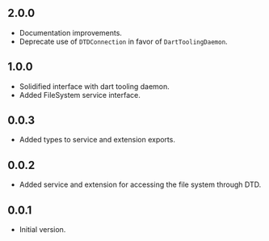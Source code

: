 ## 2.0.0

- Documentation improvements.
- Deprecate use of `DTDConnection` in favor of `DartToolingDaemon`.

## 1.0.0

- Solidified interface with dart tooling daemon.
- Added FileSystem service interface.

## 0.0.3

- Added types to service and extension exports.

## 0.0.2

- Added service and extension for accessing the file system through DTD.

## 0.0.1

- Initial version.
